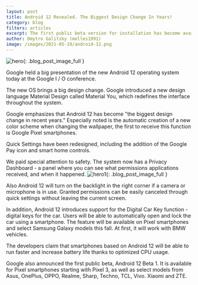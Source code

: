 ```yaml
---
layout: post
title: Android 12 Revealed. The Biggest Design Change In Years!
category: blog
filters: articles
excerpt: The first public beta version for installation has become available, smartphones from 11 manufacturers are supported
author: Dmytro Galitsky (melles1991)
image: /images/2021-05-19/android-12.png
---
```


![hero]({{site.url}}/{{page.image}}){: .blog_post_image_full }

Google held a big presentation of the new Android 12 operating system today at the Google I / O conference.

The new OS brings a big design change. Google introduced a new design language Material Design called Material You, which redefines the interface throughout the system.

Google emphasizes that Android 12 has become "the biggest design change in recent years." Especially noted is the automatic creation of a new color scheme when changing the wallpaper, the first to receive this function is Google Pixel smartphones.

Quick Settings have been redesigned, including the addition of the Google Pay icon and smart home controls.

We paid special attention to safety. The system now has a Privacy Dashboard - a panel where you can see what permissions applications received, and when it happened.
![hero1]({{site.url}}/images/2021-05-19/android-12-1.png){: .blog_post_image_full }

Also Android 12 will turn on the backlight in the right corner if a camera or microphone is in use. Granted permissions can be easily canceled through quick settings without leaving the current screen.

In addition, Android 12 introduces support for the Digital Car Key function - digital keys for the car. Users will be able to automatically open and lock the car using a smartphone. The feature will be available on Pixel smartphones and select Samsung Galaxy models this fall. At first, it will work with BMW vehicles.

The developers claim that smartphones based on Android 12 will be able to run faster and increase battery life thanks to optimized CPU usage.

Google also announced the first public beta, Android 12 Beta 1. It is available for Pixel smartphones starting with Pixel 3, as well as select models from Asus, OnePlus, OPPO, Realme, Sharp, Techno, TCL, Vivo. Xiaomi and ZTE.

